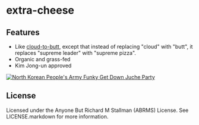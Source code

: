# extra-cheese

## Features
* Like [cloud-to-butt](), except that instead of replacing "cloud" with "butt", it replaces "supreme leader" with "supreme pizza".
* Organic and grass-fed
* Kim Jong-un approved

[![North Korean People's Army Funky Get Down Juche Party](https://raw.github.com/jpteti/extra-cheese/master/ressources/video-shot.png)](https://www.youtube.com/watch?v=lwoSFQb5HVkg)


## License
Licensed under the Anyone But Richard M Stallman (ABRMS) License. See LICENSE.markdown for more information.